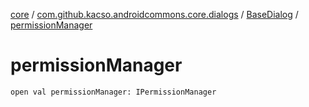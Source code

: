 [core](../../index.md) / [com.github.kacso.androidcommons.core.dialogs](../index.md) / [BaseDialog](index.md) / [permissionManager](./permission-manager.md)

# permissionManager

`open val permissionManager: IPermissionManager`